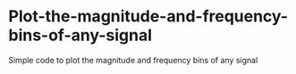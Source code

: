# Plot-the-magnitude-and-frequency-bins-of-any-signal
Simple code to plot the magnitude and frequency bins of any signal
